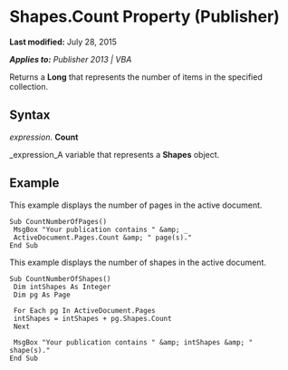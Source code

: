 
# Shapes.Count Property (Publisher)

 **Last modified:** July 28, 2015

 _**Applies to:** Publisher 2013 | VBA_

Returns a  **Long** that represents the number of items in the specified collection.


## Syntax

 _expression_. **Count**

 _expression_A variable that represents a  **Shapes** object.


## Example

This example displays the number of pages in the active document.


```
Sub CountNumberOfPages() 
 MsgBox "Your publication contains " &amp; _ 
 ActiveDocument.Pages.Count &amp; " page(s)." 
End Sub
```

This example displays the number of shapes in the active document.




```
Sub CountNumberOfShapes() 
 Dim intShapes As Integer 
 Dim pg As Page 
 
 For Each pg In ActiveDocument.Pages 
 intShapes = intShapes + pg.Shapes.Count 
 Next 
 
 MsgBox "Your publication contains " &amp; intShapes &amp; " shape(s)." 
End Sub
```

